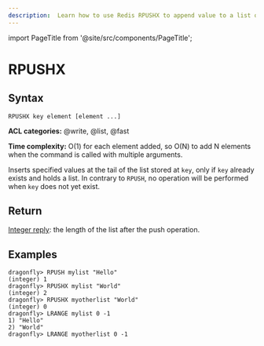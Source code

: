 ```yaml
---
description:  Learn how to use Redis RPUSHX to append value to a list only if the list exists.
---
```

import PageTitle from '@site/src/components/PageTitle';

# RPUSHX

<PageTitle title="Redis RPUSHX Command (Documentation) | Dragonfly" />

## Syntax

    RPUSHX key element [element ...]

**ACL categories:** @write, @list, @fast

**Time complexity:** O(1) for each element added, so O(N) to add N elements when the command is called with multiple arguments.

Inserts specified values at the tail of the list stored at `key`, only if `key`
already exists and holds a list.
In contrary to `RPUSH`, no operation will be performed when `key` does not yet
exist.

## Return

[Integer reply](https://redis.io/docs/latest/develop/reference/protocol-spec/#integers): the length of the list after the push operation.

## Examples

```shell
dragonfly> RPUSH mylist "Hello"
(integer) 1
dragonfly> RPUSHX mylist "World"
(integer) 2
dragonfly> RPUSHX myotherlist "World"
(integer) 0
dragonfly> LRANGE mylist 0 -1
1) "Hello"
2) "World"
dragonfly> LRANGE myotherlist 0 -1

```
